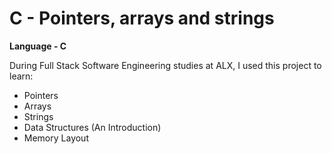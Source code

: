# C - Pointers, arrays and strings
**Language - C**

During Full Stack Software Engineering studies at ALX, I used this project
to learn:

- Pointers
- Arrays
- Strings
- Data Structures (An Introduction)
- Memory Layout

